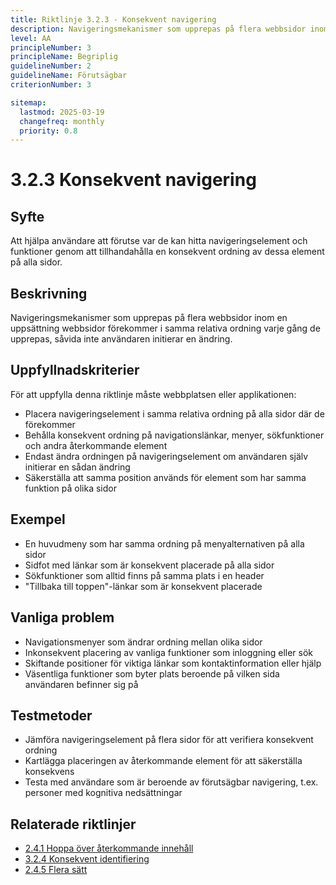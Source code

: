 ```yaml
---
title: Riktlinje 3.2.3 - Konsekvent navigering
description: Navigeringsmekanismer som upprepas på flera webbsidor inom en uppsättning webbsidor förekommer i samma relativa ordning varje gång de upprepas, såvida inte användaren initierar en ändring.
level: AA
principleNumber: 3
principleName: Begriplig
guidelineNumber: 2
guidelineName: Förutsägbar
criterionNumber: 3

sitemap:
  lastmod: 2025-03-19
  changefreq: monthly
  priority: 0.8
---
```


# 3.2.3 Konsekvent navigering

## Syfte

Att hjälpa användare att förutse var de kan hitta navigeringselement och funktioner genom att tillhandahålla en konsekvent ordning av dessa element på alla sidor.

## Beskrivning

Navigeringsmekanismer som upprepas på flera webbsidor inom en uppsättning webbsidor förekommer i samma relativa ordning varje gång de upprepas, såvida inte användaren initierar en ändring.

## Uppfyllnadskriterier

För att uppfylla denna riktlinje måste webbplatsen eller applikationen:

- Placera navigeringselement i samma relativa ordning på alla sidor där de förekommer
- Behålla konsekvent ordning på navigationslänkar, menyer, sökfunktioner och andra återkommande element
- Endast ändra ordningen på navigeringselement om användaren själv initierar en sådan ändring
- Säkerställa att samma position används för element som har samma funktion på olika sidor

## Exempel

- En huvudmeny som har samma ordning på menyalternativen på alla sidor
- Sidfot med länkar som är konsekvent placerade på alla sidor
- Sökfunktioner som alltid finns på samma plats i en header
- "Tillbaka till toppen"-länkar som är konsekvent placerade

## Vanliga problem

- Navigationsmenyer som ändrar ordning mellan olika sidor
- Inkonsekvent placering av vanliga funktioner som inloggning eller sök
- Skiftande positioner för viktiga länkar som kontaktinformation eller hjälp
- Väsentliga funktioner som byter plats beroende på vilken sida användaren befinner sig på

## Testmetoder

- Jämföra navigeringselement på flera sidor för att verifiera konsekvent ordning
- Kartlägga placeringen av återkommande element för att säkerställa konsekvens
- Testa med användare som är beroende av förutsägbar navigering, t.ex. personer med kognitiva nedsättningar

## Relaterade riktlinjer

- [2.4.1 Hoppa över återkommande innehåll](/wcag/2/4/1/hoppa-over-aterkommande-innehall)
- [3.2.4 Konsekvent identifiering](/wcag/3/2/4/konsekvent-identifiering)
- [2.4.5 Flera sätt](/wcag/2/4/5/flera-satt)
